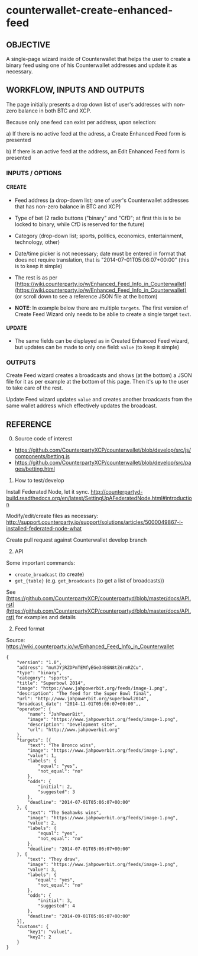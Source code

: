 counterwallet-create-enhanced-feed
==================================

## OBJECTIVE

A single-page wizard inside of Counterwallet that helps the user to create a binary feed using one of his 
Counterwallet addresses and update it as necessary.

## WORKFLOW, INPUTS AND OUTPUTS

The page initially presents a drop down list of user's addresses with non-zero balance in both BTC and XCP. 

Because only one feed can exist per address, upon selection:

a) If there is no active feed at the adress, a Create Enhanced Feed form is presented

b) If there is an active feed at the address, an Edit Enhanced Feed form is presented

### INPUTS / OPTIONS

#### CREATE 

- Feed address (a drop-down list; one of user's Counterwallet addresses that has non-zero balance in BTC and XCP)

- Type of bet (2 radio buttons ("binary" and "CfD"; at first this is to be locked to binary, while CfD is reserved 
for the future)

- Category (drop-down list; sports, politics, economics, entertainment, technology, other)

- Date/time picker is not necessary; date must be entered in format that does not require translation, 
that is "2014-07-01T05:06:07+00:00" (this is to keep it simple)

- The rest is as per [https://wiki.counterparty.io/w/Enhanced_Feed_Info_in_Counterwallet](https://wiki.counterparty.io/w/Enhanced_Feed_Info_in_Counterwallet) (or scroll down to see a reference JSON file at the bottom)

- **NOTE**: In example below there are multiple `targets`. The first version of Create Feed Wizard only needs to be ablie to create a single target `text`.
 
#### UPDATE
 
- The same fields can be displayed as in Created Enhanced Feed wizard, but updates can be made to only one field: `value` (to keep it simple)


### OUTPUTS

Create Feed wizard creates a broadcasts and shows (at the bottom) a JSON file for it as per example at the bottom of this page.
Then it's up to the user to take care of the rest.

Update Feed wizard updates `value` and creates another broadcasts from the same wallet address which effectively updates the broadcast.

## REFERENCE

0) Source code of interest
* https://github.com/CounterpartyXCP/counterwallet/blob/develop/src/js/components/betting.js
* https://github.com/CounterpartyXCP/counterwallet/blob/develop/src/pages/betting.html

1) How to test/develop

Install Federated Node, let it sync. 
http://counterpartyd-build.readthedocs.org/en/latest/SettingUpAFederatedNode.html#introduction

Modify/edit/create files as necessary:
http://support.counterparty.io/support/solutions/articles/5000049867-i-installed-federated-node-what

Create pull request against Counterwallet develop branch

2) API

Some important commands:

* `create_broadcast` (to create)
* `get_{table}` (e.g. `get_broadcasts` (to get a list of broadcasts))

See [https://github.com/CounterpartyXCP/counterpartyd/blob/master/docs/API.rst](https://github.com/CounterpartyXCP/counterpartyd/blob/master/docs/API.rst) for examples and details

2) Feed format

Source: https://wiki.counterparty.io/w/Enhanced_Feed_Info_in_Counterwallet


```
{
    "version": "1.0",
    "address": "muYJYjRZDPmTEMfyEGe34BGN8tZ6rmRZCu",
    "type": "binary",
    "category": "sports",
    "title": "Superbowl 2014",
    "image": "https://www.jahpowerbit.org/feeds/image-1.png",
    "description": "The feed for the Super Bowl final",
    "url": "http://www.jahpowerbit.org/superbowl2014",
    "broadcast_date": "2014-11-01T05:06:07+00:00",,
    "operator": {
        "name": "JahPowerBit",
        "image": "https://www.jahpowerbit.org/feeds/image-1.png",
        "description": "Development site",
        "url": "http://www.jahpowerbit.org"
    },
    "targets": [{
        "text": "The Bronco wins",
        "image": "https://www.jahpowerbit.org/feeds/image-1.png",
        "value": 1,
        "labels": {
            "equal": "yes",
            "not_equal": "no"
        },
        "odds": {
            "initial": 2,
            "suggested": 3
        },
        "deadline": "2014-07-01T05:06:07+00:00"
    }, {
        "text": "The Seahawks wins",
        "image": "https://www.jahpowerbit.org/feeds/image-1.png",
        "value": 2,
        "labels": {
            "equal": "yes",
            "not_equal": "no"
        },
        "deadline": "2014-07-01T05:06:07+00:00"
    }, {
        "text": "They draw",
        "image": "https://www.jahpowerbit.org/feeds/image-1.png",
        "value": 3,
        "labels": {
           "equal": "yes",
            "not_equal": "no"
        },
        "odds": {
            "initial": 3,
            "suggested": 4
        },
        "deadline": "2014-09-01T05:06:07+00:00"
    }],
    "customs": {
        "key1": "value1",
        "key2": 2
    }
}
```
